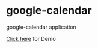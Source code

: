 # google-calendar
google-calendar application


[Click here](https://rawgit.com/mani-s17/angularjs-datetime-picker/master/index.html) for Demo